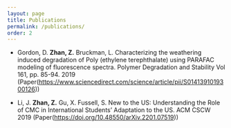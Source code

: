```yaml
---
layout: page
title: Publications
permalink: /publications/
order: 2
---
```

<!-- ### 2019 -->
*  Gordon, D. **Zhan, Z.** Bruckman, L. Characterizing the weathering induced degradation of Poly (ethylene terephthalate) using PARAFAC modeling of fluorescence spectra. Polymer Degradation and Stability Vol 161, pp. 85-94. 2019 (Paper(https://www.sciencedirect.com/science/article/pii/S0141391019300126))

*  Li, J. **Zhan, Z.** Gu, X. Fussell, S. New to the US: Understanding the Role of CMC in International Students’ Adaptation to the US. ACM CSCW 2019 (Paper(https://doi.org/10.48550/arXiv.2201.07519))